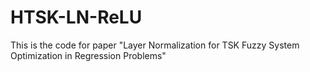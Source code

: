 # HTSK-LN-ReLU
This is the code for paper "Layer Normalization for TSK Fuzzy System Optimization in Regression Problems"
